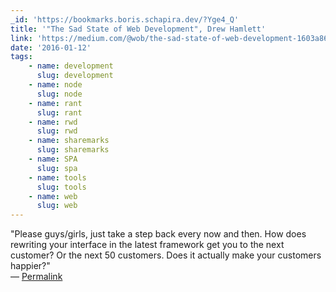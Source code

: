 ```yaml
---
_id: 'https://bookmarks.boris.schapira.dev/?Yge4_Q'
title: '"The Sad State of Web Development", Drew Hamlett'
link: 'https://medium.com/@wob/the-sad-state-of-web-development-1603a861d29f'
date: '2016-01-12'
tags:
    - name: development
      slug: development
    - name: node
      slug: node
    - name: rant
      slug: rant
    - name: rwd
      slug: rwd
    - name: sharemarks
      slug: sharemarks
    - name: SPA
      slug: spa
    - name: tools
      slug: tools
    - name: web
      slug: web
---
```


&quot;Please guys/girls, just take a step back every now and then. How does
rewriting your interface in the latest framework get you to the next customer?
Or the next 50 customers. Does it actually make your customers happier?&quot;
<br>&#8212;
<a href="https://bookmarks.boris.schapira.dev/?Yge4_Q" title="Permalink">Permalink</a>
